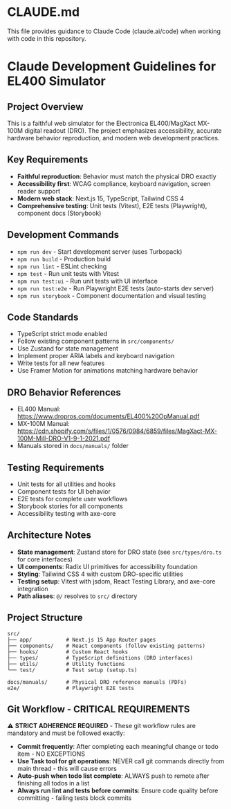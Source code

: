 # CLAUDE.md

This file provides guidance to Claude Code (claude.ai/code) when working with code in this repository.

# Claude Development Guidelines for EL400 Simulator

## Project Overview
This is a faithful web simulator for the Electronica EL400/MagXact MX-100M digital readout (DRO). The project emphasizes accessibility, accurate hardware behavior reproduction, and modern web development practices.

## Key Requirements
- **Faithful reproduction**: Behavior must match the physical DRO exactly
- **Accessibility first**: WCAG compliance, keyboard navigation, screen reader support
- **Modern web stack**: Next.js 15, TypeScript, Tailwind CSS 4
- **Comprehensive testing**: Unit tests (Vitest), E2E tests (Playwright), component docs (Storybook)

## Development Commands
- `npm run dev` - Start development server (uses Turbopack)
- `npm run build` - Production build
- `npm run lint` - ESLint checking
- `npm test` - Run unit tests with Vitest
- `npm run test:ui` - Run unit tests with UI interface
- `npm run test:e2e` - Run Playwright E2E tests (auto-starts dev server)
- `npm run storybook` - Component documentation and visual testing

## Code Standards
- TypeScript strict mode enabled
- Follow existing component patterns in `src/components/`
- Use Zustand for state management
- Implement proper ARIA labels and keyboard navigation
- Write tests for all new features
- Use Framer Motion for animations matching hardware behavior

## DRO Behavior References
- EL400 Manual: https://www.dropros.com/documents/EL400%20OpManual.pdf
- MX-100M Manual: https://cdn.shopify.com/s/files/1/0576/0984/6859/files/MagXact-MX-100M-Mill-DRO-V1-9-1-2021.pdf
- Manuals stored in `docs/manuals/` folder

## Testing Requirements
- Unit tests for all utilities and hooks
- Component tests for UI behavior
- E2E tests for complete user workflows
- Storybook stories for all components
- Accessibility testing with axe-core

## Architecture Notes
- **State management**: Zustand store for DRO state (see `src/types/dro.ts` for core interfaces)
- **UI components**: Radix UI primitives for accessibility foundation
- **Styling**: Tailwind CSS 4 with custom DRO-specific utilities
- **Testing setup**: Vitest with jsdom, React Testing Library, and axe-core integration
- **Path aliases**: `@/` resolves to `src/` directory

## Project Structure
```
src/
├── app/           # Next.js 15 App Router pages
├── components/    # React components (follow existing patterns)
├── hooks/         # Custom React hooks
├── types/         # TypeScript definitions (DRO interfaces)
├── utils/         # Utility functions
└── test/          # Test setup (setup.ts)

docs/manuals/      # Physical DRO reference manuals (PDFs)
e2e/               # Playwright E2E tests
```

## Git Workflow - CRITICAL REQUIREMENTS
⚠️ **STRICT ADHERENCE REQUIRED** - These git workflow rules are mandatory and must be followed exactly:

- **Commit frequently**: After completing each meaningful change or todo item - NO EXCEPTIONS
- **Use Task tool for git operations**: NEVER call git commands directly from main thread - this will cause errors
- **Auto-push when todo list complete**: ALWAYS push to remote after finishing all todos in a list
- **Always run lint and tests before commits**: Ensure code quality before committing - failing tests block commits
